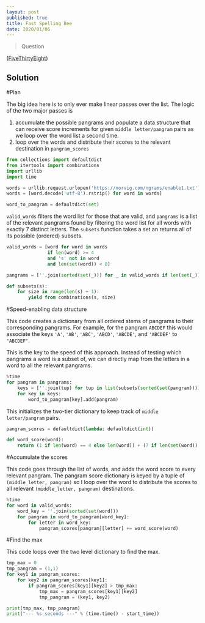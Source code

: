 ```yaml
---
layout: post
published: true
title: Fast Spelling Bee
date: 2020/01/06
---
```


>Question

<!--more-->

([FiveThirtyEight](URL))

## Solution

#Plan

The big idea here is to only ever make linear passes over the list. The logic of the two major passes is

1. accumulate the possible pangrams and populate a data structure that can receive score increments for given `middle letter/pangram` pairs as we loop over the word list a second time.
2. loop over the words and distribute their scores to the relevant destination in `pangram_scores`

```python
from collections import defaultdict
from itertools import combinations
import urllib
import time

words = urllib.request.urlopen('https://norvig.com/ngrams/enable1.txt')
words = [word.decode('utf-8').rstrip() for word in words]

word_to_pangram = defaultdict(set)
```

`valid_words` filters the word list for those that are valid, and `pangrams` is a list of the relevant pangrams found by filtering the word list for all words with exactly 7 distinct letters. The `subsets` function takes a set an returns all of its possible (ordered) subsets.

```python
valid_words = [word for word in words 
               if len(word) >= 4 
               and 's' not in word 
               and len(set(word)) < 8]

pangrams = [''.join(sorted(set(_))) for _ in valid_words if len(set(_)) == 7]

def subsets(s):
    for size in range(len(s) + 1):
        yield from combinations(s, size)
```

#Speed-enabling data structure

This code creates a dictionary from all ordered stems of pangrams to their corresponding pangrams. For example, for the pangram `ABCDEF` this would associate the keys `'A'`, `'AB'`, `'ABC'`, `'ABCD'`, `'ABCDE'`, and `'ABCDEF'` to `"ABCDEF"`. 

This is the key to the speed of this approach. Instead of testing which pangrams a word is a subset of, we can directly map from the letters in a word to all the relevant pangrams.

```python
%time
for pangram in pangrams:
    keys = [''.join(tup) for tup in list(subsets(sorted(set(pangram))))]
    for key in keys:
        word_to_pangram[key].add(pangram)
```

This initializes the two-tier dictionary to keep track of `middle letter/pangram` pairs.

```python
pangram_scores = defaultdict(lambda: defaultdict(int))

def word_score(word):
    return (1 if len(word) == 4 else len(word)) + (7 if len(set(word)) == 7 else 0)
```

#Accumulate the scores

This code goes through the list of words, and adds the word score to every relevant pangram. The pangram score dictionary is keyed by a tuple of `(middle_letter, pangram)` so I loop over the word to distribute the scores to all relevant `(middle_letter, pangram)` destinations.

```python
%time
for word in valid_words:
    word_key = ''.join(sorted(set(word)))
    for pangram in word_to_pangram[word_key]:
        for letter in word_key:
            pangram_scores[pangram][letter] += word_score(word)
```

#Find the max

This code loops over the two level dictionary to find the max.

```python
tmp_max = 0
tmp_pangram = (1,1)
for key1 in pangram_scores:
    for key2 in pangram_scores[key1]:
        if pangram_scores[key1][key2] > tmp_max:
            tmp_max = pangram_scores[key1][key2]
            tmp_pangram = (key1, key2)

print(tmp_max, tmp_pangram)
print("--- %s seconds ---" % (time.time() - start_time))
```





<br>
